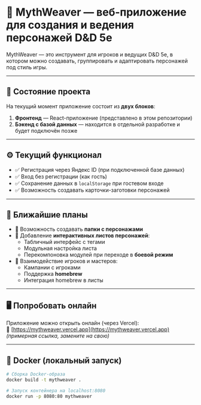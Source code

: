 # 🧶 MythWeaver — веб-приложение для создания и ведения персонажей D&D 5e

MythWeaver — это инструмент для игроков и ведущих D&D 5e, в котором можно создавать, группировать и адаптировать персонажей под стиль игры.

---

## 🚧 Состояние проекта

На текущий момент приложение состоит из **двух блоков**:

1. **Фронтенд** — React-приложение (представлено в этом репозитории)
2. **Бэкенд с базой данных** — находится в отдельной разработке и будет подключён позже

---

## ⚙️ Текущий функционал

- ✅ Регистрация через Яндекс ID (при подключенной базе данных)
- ✅ Вход без регистрации (как гость)
- ✅ Сохранение данных в `localStorage` при гостевом входе
- ✅ Возможность создавать карточки-заготовки персонажей

---

## 🔮 Ближайшие планы

- 📁 Возможность создавать **папки с персонажами**
- 🧾 Добавление **интерактивных листов персонажей**:
  - Табличный интерфейс с тегами
  - Модульная настройка листа
  - Перекомпоновка модулей при переходе в **боевой режим**
- 🧙 Взаимодействие игроков и мастеров:
  - Кампании с игроками
  - Поддержка **homebrew**
  - Интеграция homebrew в листы

---

## 🖥 Попробовать онлайн

Приложение можно открыть онлайн (через Vercel):  
📍 [https://mythweaver.vercel.app](https://mythweaver.vercel.app) *(примерная ссылка, замените на свою)*

---

## 🐳 Docker (локальный запуск)

```bash
# Сборка Docker-образа
docker build -t mythweaver .

# Запуск контейнера на localhost:8080
docker run -p 8080:80 mythweaver

